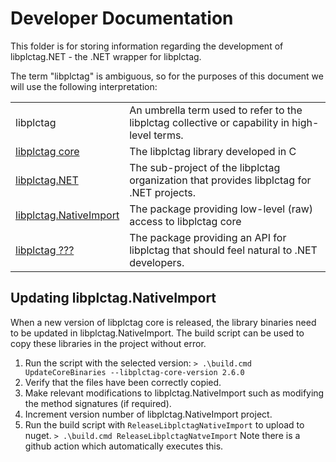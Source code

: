 # Developer Documentation

This folder is for storing information regarding the development of libplctag.NET - the .NET wrapper for libplctag.

The term "libplctag" is ambiguous, so for the purposes of this document we will use the following interpretation:

|  |  |
|--|--|
| libplctag | An umbrella term used to refer to the libplctag collective or capability in high-level terms. |
| [libplctag core](https://github.com/libplctag/libplctag) | The libplctag library developed in C |
| [libplctag.NET](https://github.com/libplctag/libplctag.NET) | The sub-project of the libplctag organization that provides libplctag for .NET projects. |
| [libplctag.NativeImport](https://www.nuget.org/packages/libplctag.NativeImport/) | The package providing low-level (raw) access to libplctag core |
| [libplctag ???](https://www.nuget.org/packages/libplctag/) | The package providing an API for libplctag that should feel natural to .NET developers. |




## Updating libplctag.NativeImport

When a new version of libplctag core is released, the library binaries need to be updated in libplctag.NativeImport.
The build script can be used to copy these libraries in the project without error.

1. Run the script with the selected version:
   `> .\build.cmd UpdateCoreBinaries --libplctag-core-version 2.6.0`
2. Verify that the files have been correctly copied.
3. Make relevant modifications to libplctag.NativeImport such as modifying the method signatures (if required).
4. Increment version number of libplctag.NativeImport project.
5. Run the build script with `ReleaseLibplctagNativeImport` to upload to nuget.
   `> .\build.cmd ReleaseLibplctagNatveImport`
   Note there is a github action which automatically executes this.
